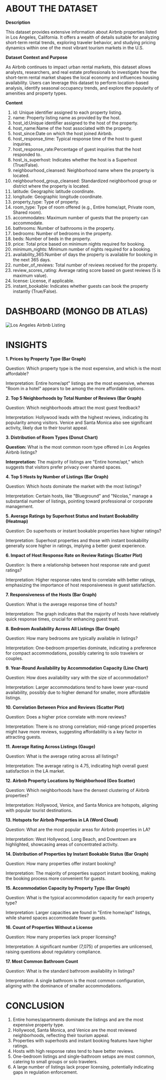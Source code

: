# ABOUT THE DATASET 

**Description**

This dataset provides extensive information about Airbnb properties listed in Los Angeles, California. It offers a wealth of details suitable for analyzing short-term rental trends, exploring traveler behavior, and studying pricing dynamics within one of the most vibrant tourism markets in the U.S.

**Dataset Context and Purpose**

As Airbnb continues to impact urban rental markets, this dataset allows analysts, researchers, and real estate professionals to investigate how the short-term rental market shapes the local economy and influences housing availability. Users can leverage this dataset to perform location-based analysis, identify seasonal occupancy trends, and explore the popularity of amenities and property types.

**Content**

1. id: Unique identifier assigned to each property listing.
2. name: Property listing name as provided by the host.
3. host_id:Unique identifier assigned to the host of the property.
4. host_name:Name of the host associated with the property.
5. host_since:Date on which the host joined Airbnb.
6. host_response_time: Typical response time of the host to guest inquiries.
7. host_response_rate:Percentage of guest inquiries that the host responded to.
8. host_is_superhost: Indicates whether the host is a Superhost (True/False).
9. neighbourhood_cleansed: Neighborhood name where the property is located.
10. neighbourhood_group_cleansed: Standardized neighborhood group or district where the property is located.
11. latitude: Geographic latitude coordinate.
12. longitude: Geographic longitude coordinate.
13. property_type: Type of property.
14. room_type: Type of room offered (e.g., Entire home/apt, Private room, Shared room).
15. accommodates: Maximum number of guests that the property can accommodate.
16. bathrooms: Number of bathrooms in the property.
17. bedrooms: Number of bedrooms in the property.
18. beds: Number of beds in the property.
19. price: Total price based on minimum nights required for booking.
20. minimum_nights: Minimum number of nights required for a booking.
21. availability_365:Number of days the property is available for booking in the next 365 days.
22. number_of_reviews: Total number of reviews received for the property.
23. review_scores_rating: Average rating score based on guest reviews (5 is maximum value).
24. license: License, if applicable.
25. instant_bookable: Indicates whether guests can book the property instantly (True/False).

# DASHBOARD (MONGO DB ATLAS)
![Los Angeles Airbnb Listing](https://github.com/user-attachments/assets/a34b9105-d8de-455c-a19c-42758efa7cc3)

# INSIGHTS 

**1. Prices by Property Type (Bar Graph)**
    
Question: Which property type is the most expensive, and which is the most affordable?

Interpretation: Entire home/apt" listings are the most expensive, whereas "Room in a hotel" appears to be among the more affordable options.

**2. Top 5 Neighborhoods by Total Number of Reviews (Bar Graph)**
   
Question: Which neighborhoods attract the most guest feedback?

Interpretation: Hollywood leads with the highest reviews, indicating its popularity among visitors. Venice and Santa Monica also see significant activity, likely due to their tourist appeal.

**3. Distribution of Room Types (Donut Chart)**
   
**Question:** What is the most common room type offered in Los Angeles Airbnb listings?

**Interpretation:** The majority of listings are "Entire home/apt," which suggests that visitors prefer privacy over shared spaces.

**4. Top 5 Hosts by Number of Listings (Bar Graph)**
   
Question: Which hosts dominate the market with the most listings?

Interpretation: Certain hosts, like "Blueground" and "Nicolas," manage a substantial number of listings, pointing toward professional or corporate management.

**5. Average Ratings by Superhost Status and Instant Bookability (Heatmap)**
   
Question: Do superhosts or instant bookable properties have higher ratings?

Interpretation: Superhost properties and those with instant bookability generally score higher in ratings, implying a better guest experience.

**6. Impact of Host Response Rate on Review Ratings (Scatter Plot)**

Question: Is there a relationship between host response rate and guest ratings?

Interpretation: Higher response rates tend to correlate with better ratings, emphasizing the importance of host responsiveness in guest satisfaction.

**7. Responsiveness of the Hosts (Bar Graph)**

Question: What is the average response time of hosts?

Interpretation: The graph indicates that the majority of hosts have relatively quick response times, crucial for enhancing guest trust.

**8. Bedroom Availability Across All Listings (Bar Graph)**
    
Question: How many bedrooms are typically available in listings?

Interpretation: One-bedroom properties dominate, indicating a preference for compact accommodations, possibly catering to solo travelers or couples.

**9. Year-Round Availability by Accommodation Capacity (Line Chart)**

Question: How does availability vary with the size of accommodation?

Interpretation: Larger accommodations tend to have lower year-round availability, possibly due to higher demand for smaller, more affordable listings.

**10. Correlation Between Price and Reviews (Scatter Plot)**
    
Question: Does a higher price correlate with more reviews?

Interpretation: There is no strong correlation; mid-range priced properties might have more reviews, suggesting affordability is a key factor in attracting guests.

**11. Average Rating Across Listings (Gauge)**
    
Question: What is the average rating across all listings?

Interpretation: The average rating is 4.75, indicating high overall guest satisfaction in the LA market.

**12. Airbnb Property Locations by Neighborhood (Geo Scatter)**
    
Question: Which neighborhoods have the densest clustering of Airbnb properties?

Interpretation: Hollywood, Venice, and Santa Monica are hotspots, aligning with popular tourist destinations.

**13. Hotspots for Airbnb Properties in LA (Word Cloud)**
    
Question: What are the most popular areas for Airbnb properties in LA?

Interpretation: West Hollywood, Long Beach, and Downtown are highlighted, showcasing areas of concentrated activity.

**14. Distribution of Properties by Instant Bookable Status (Bar Graph)**
    
Question: How many properties offer instant booking?

Interpretation: The majority of properties support instant booking, making the booking process more convenient for guests.

**15. Accommodation Capacity by Property Type (Bar Graph)**
    
Question: What is the typical accommodation capacity for each property type?

Interpretation: Larger capacities are found in "Entire home/apt" listings, while shared spaces accommodate fewer guests.

**16. Count of Properties Without a License**
    
Question: How many properties lack proper licensing?

Interpretation: A significant number (7,075) of properties are unlicensed, raising questions about regulatory compliance.

**17. Most Common Bathroom Count**
    
Question: What is the standard bathroom availability in listings?

Interpretation: A single bathroom is the most common configuration, aligning with the dominance of smaller accommodations.

# CONCLUSION
1. Entire homes/apartments dominate the listings and are the most expensive property type.
2. Hollywood, Santa Monica, and Venice are the most reviewed neighborhoods, reflecting their tourism appeal.
3. Properties with superhosts and instant booking features have higher ratings.
4. Hosts with high response rates tend to have better reviews.
5. One-bedroom listings and single-bathroom setups are most common, catering to small groups or solo travelers.
6. A large number of listings lack proper licensing, potentially indicating gaps in regulation enforcement.


